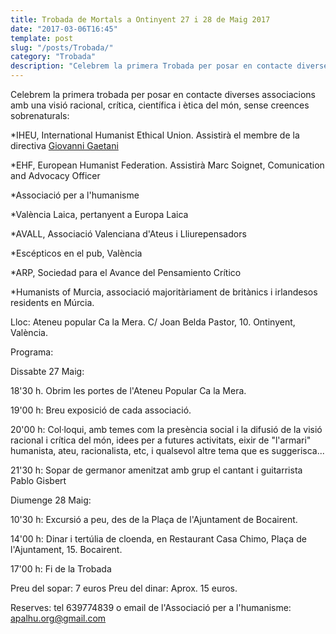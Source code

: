 ```yaml
---
title: Trobada de Mortals a Ontinyent 27 i 28 de Maig 2017
date: "2017-03-06T16:45"
template: post
slug: "/posts/Trobada/"
category: "Trobada"
description: "Celebrem la primera Trobada per posar en contacte diverses"
---
```

Celebrem la primera trobada per posar en contacte diverses associacions amb una visió racional, crítica, científica i ètica del món, sense creences sobrenaturals:


*IHEU, International Humanist Ethical Union. Assistirà el membre de la directiva <a href="http://iheu.org/about/staff-and-representatives/" target="_blank">Giovanni Gaetani</a>

*EHF, European Humanist Federation. Assistirà Marc Soignet, Comunication and Advocacy Officer

*Associació per a l'humanisme

*València Laica, pertanyent a Europa Laica

*AVALL, Associació Valenciana d'Ateus i Lliurepensadors

*Escépticos en el pub, València

*ARP, Sociedad para el Avance del Pensamiento Crítico

*Humanists of Murcia, associació majoritàriament de britànics i irlandesos residents en Múrcia.



Lloc: Ateneu popular Ca la Mera. C/ Joan Belda Pastor, 10. Ontinyent, València.

Programa:

 Dissabte 27 Maig:

  18'30 h. Obrim les portes de l'Ateneu Popular Ca la Mera.

  19'00 h: Breu exposició de cada associació.

  20'00 h: Col·loqui, amb temes com la presència social i la difusió
de la visió racional i crítica del món, idees per a futures
activitats, eixir de "l'armari" humanista, ateu, racionalista, etc, i qualsevol altre tema que es suggerisca...

  21'30 h: Sopar de germanor amenitzat amb grup el cantant i guitarrista Pablo Gisbert

 Diumenge 28 Maig:

   10'30 h: Excursió a peu, des de la Plaça de l'Ajuntament de Bocairent.

   14'00 h: Dinar i tertúlia de cloenda, en Restaurant Casa Chimo, Plaça de l'Ajuntament, 15. Bocairent.

   17'00 h: Fi de la Trobada

 Preu del sopar: 7 euros   Preu del dinar: Aprox. 15 euros.

 Reserves: tel 639774839 o email de l'Associació per a l'humanisme: apalhu.org@gmail.com
